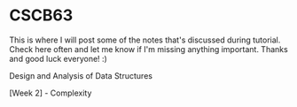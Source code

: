 # CSCB63
This is where I will post some of the notes that's discussed during tutorial. Check here often and let me know if I'm missing anything important.
Thanks and good luck everyone! :)

Design and Analysis of Data Structures

[Week 2] - Complexity

[//]: # (These are reference links used in the body of this note and get stripped out when the markdown processor does its 
job. There is no need to format nicely because it shouldn't be seen. 
Thanks SO - http://stackoverflow.com/questions/4823468/store-comments-in-markdown-syntax)

   [Tutorial 1]: <https://github.com/YufeiCui/CSCB63/tree/master/tutorials/week2.pdf>

